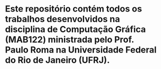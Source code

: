 # Este repositório contém todos os trabalhos desenvolvidos na disciplina de Computação Gráfica (MAB122) ministrada pelo Prof. Paulo Roma na Universidade Federal do Rio de Janeiro (UFRJ).
